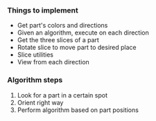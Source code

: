 ﻿### Things to implement
* Get part's colors and directions
* Given an algorithm, execute on each direction
* Get the three slices of a part
* Rotate slice to move part to desired place
* Slice utilities
* View from each direction

### Algorithm steps
1. Look for a part in a certain spot
2. Orient right way
3. Perform algorithm based on part positions